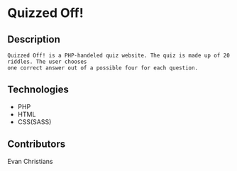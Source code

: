 # Quizzed Off!
## Description
```
Quizzed Off! is a PHP-handeled quiz website. The quiz is made up of 20 riddles. The user chooses
one correct answer out of a possible four for each question.
```
## Technologies
- PHP
- HTML
- CSS(SASS)

## Contributors
Evan Christians